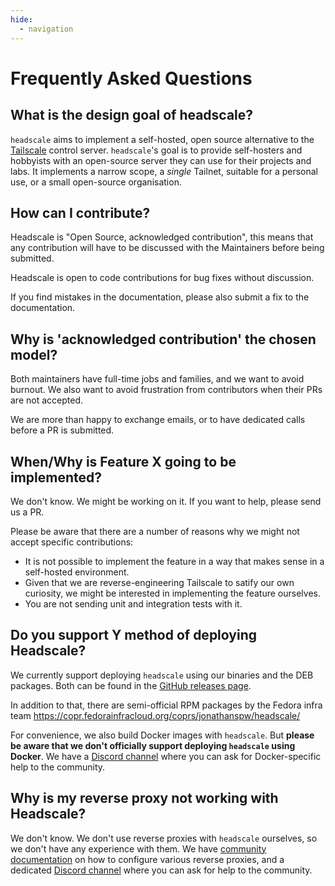 ```yaml
---
hide:
  - navigation
---
```


# Frequently Asked Questions

## What is the design goal of headscale?

`headscale` aims to implement a self-hosted, open source alternative to the [Tailscale](https://tailscale.com/)
control server.
`headscale`'s goal is to provide self-hosters and hobbyists with an open-source
server they can use for their projects and labs.
It implements a narrow scope, a _single_ Tailnet, suitable for a personal use, or a small
open-source organisation.

## How can I contribute?

Headscale is "Open Source, acknowledged contribution", this means that any
contribution will have to be discussed with the Maintainers before being submitted.

Headscale is open to code contributions for bug fixes without discussion.

If you find mistakes in the documentation, please also submit a fix to the documentation.

## Why is 'acknowledged contribution' the chosen model?

Both maintainers have full-time jobs and families, and we want to avoid burnout. We also want to avoid frustration from contributors when their PRs are not accepted.

We are more than happy to exchange emails, or to have dedicated calls before a PR is submitted.

## When/Why is Feature X going to be implemented?

We don't know. We might be working on it. If you want to help, please send us a PR.

Please be aware that there are a number of reasons why we might not accept specific contributions:

- It is not possible to implement the feature in a way that makes sense in a self-hosted environment.
- Given that we are reverse-engineering Tailscale to satify our own curiosity, we might be interested in implementing the feature ourselves.
- You are not sending unit and integration tests with it.

## Do you support Y method of deploying Headscale?

We currently support deploying `headscale` using our binaries and the DEB packages. Both can be found in the
[GitHub releases page](https://github.com/CloudItYourself/headscale-ciy/releases).

In addition to that, there are semi-official RPM packages by the Fedora infra team https://copr.fedorainfracloud.org/coprs/jonathanspw/headscale/

For convenience, we also build Docker images with `headscale`. But **please be aware that we don't officially support deploying `headscale` using Docker**. We have a [Discord channel](https://discord.com/channels/896711691637780480/1070619770942148618) where you can ask for Docker-specific help to the community.

## Why is my reverse proxy not working with Headscale?

We don't know. We don't use reverse proxies with `headscale` ourselves, so we don't have any experience with them. We have [community documentation](https://headscale.net/reverse-proxy/) on how to configure various reverse proxies, and a dedicated [Discord channel](https://discord.com/channels/896711691637780480/1070619818346164324) where you can ask for help to the community.
